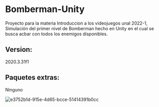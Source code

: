 # Bomberman-Unity
Proyecto para la materia Introduccion a  los videojuegos unal 2022-1,  Simulación del primer nivel de Bomberman hecho en Unity en el cual se busca acbar con todos los enemigos disponibles. 

## Version: 
  2020.3.31f1
  
## Paquetes extras:
  Ninguno

![e3752b1d-915e-4d65-bcce-51414391b0cc](https://user-images.githubusercontent.com/40746232/176985011-9feebc10-d00b-4fef-954a-69ef9824b6f5.jpg)

